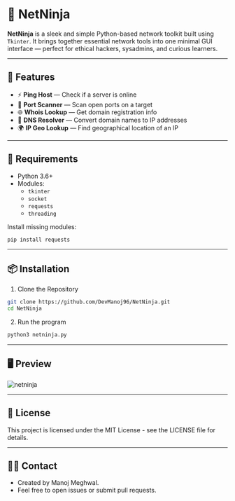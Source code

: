 # 🧠 NetNinja

**NetNinja** is a sleek and simple Python-based network toolkit built using `Tkinter`. It brings together essential network tools into one minimal GUI interface — perfect for ethical hackers, sysadmins, and curious learners.

---

## 🔧 Features

- ⚡ **Ping Host** — Check if a server is online
- 🚪 **Port Scanner** — Scan open ports on a target
- 🌐 **Whois Lookup** — Get domain registration info
- 🧭 **DNS Resolver** — Convert domain names to IP addresses
- 🌍 **IP Geo Lookup** — Find geographical location of an IP

---

## 🧰 Requirements

- Python 3.6+
- Modules:
  - `tkinter`
  - `socket`
  - `requests`
  - `threading`

Install missing modules:
```bash
pip install requests
```
---

## 📦 Installation
1. Clone the Repository
```bash
git clone https://github.com/DevManoj96/NetNinja.git
cd NetNinja
```

2. Run the program
```bash
python3 netninja.py
```

---

## 🖥️ Preview

![netninja](https://github.com/user-attachments/assets/d53b0726-a904-4c8a-bd7e-560beb3199d5)


---

## 📝 License

This project is licensed under the MIT License - see the LICENSE file for details.

---

## 👨‍💻 Contact
- Created by Manoj Meghwal.
- Feel free to open issues or submit pull requests.
